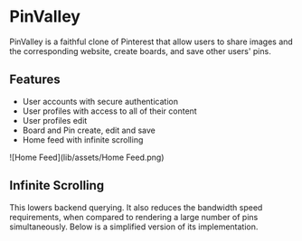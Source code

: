 # PinValley

PinValley is a faithful clone of Pinterest that allow users to share images and the corresponding website, create boards, and save other users' pins.

## Features

* User accounts with secure authentication
* User profiles with access to all of their content
* User profiles edit
* Board and Pin create, edit and save
* Home feed with infinite scrolling

![Home Feed](lib/assets/Home Feed.png)

## Infinite Scrolling
 This lowers backend querying. It also reduces the bandwidth speed requirements, when compared to rendering a large number of pins simultaneously. Below is a simplified version of its implementation.
